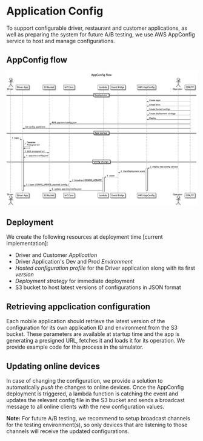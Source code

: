 # Application Config

To support configurable driver, restaurant and customer applications, as well as preparing the system for future A/B testing, we use AWS AppConfig service to host and manage configurations.

## AppConfig flow

![AppConfig flow](../diagrams/png/appconfig-flow.png)

## Deployment

We create the following resources at deployment time [current implementation]:

* Driver and Customer _Application_
* Driver Application's Dev and Prod _Environment_
* _Hosted configuration profile_ for the Driver application along with its first _version_
* _Deployment strategy_ for immediate deployment
* S3 bucket to host latest versions of configurations in JSON format


## Retrieving appclication configuration

Each mobile application should retrieve the latest version of the configuration for its own application ID and environment from the S3 bucket. These parameters are available at startup time and the app is generating a presigned URL, fetches it and loads it for its operation. We provide example code for this process in the simulator.

## Updating online devices

In case of changing the configuration, we provide a solution to automatically _push_ the changes to online devices. Once the AppConfig deployment is triggered, a lambda function is catching the event and updates the relevant config file in the S3 bucket and sends a broadcast message to all online clients with the new configuration values.

**Note:** For future A/B testing, we recommend to setup broadcast channels for the testing environment(s), so only devices that are listening to those channels will receive the updated configurations.